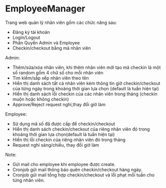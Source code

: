 # EmployeeManager
Trang web quản lý nhân viên gồm các chức năng sau:
- Đăng ký tài khoản 
- Login/Logout
- Phân Quyền Admin và Employee
- Checkin/checkout bằng mã nhân viên


Admin:
- Thêm/sửa/xóa nhân viên, khi thêm nhân viên mới tạo mã checkin là một số random gồm 4 chữ số cho mỗi nhân viên
- Tìm kiếm/sắp xếp nhân viên theo tên
- Hiển thị danh sách tất cả nhân viên kèm thông tin giờ checkin/checkout của từng ngày trong khoảng thời gian lựa chọn (default là tuần hiện tại)
- Hiển thị danh sách lỗi checkin của các nhân viên trong tháng (checkin muộn hoặc không checkin)
- Approve/Reject request nghỉ,thay đổi giờ làm


Employee:
- Sử dụng mã số đã được cấp để checkin/checkout
- Hiển thị danh sách checkin/checkout của riêng nhân viên đó trong khoảng thời gian lựa chọn(default là tuần hiện tại) 
- Hiển thị lỗi checkin của riêng nhân viên đó trong tháng
- Request nghỉ sáng/chiều, thay đổi giờ làm


Note:
- Gửi mail cho employee khi employee được create.
- Cronjob gửi mail thông báo quên checkin/checkout hàng ngày.
- Cronjob gửi mail tổng hợp checkin/checkout và lỗi phạt mỗi tuần cho từng nhân viên. 
